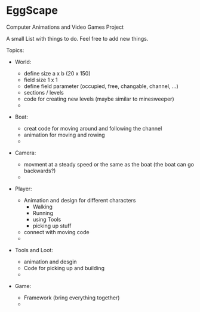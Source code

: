# EggScape
Computer Animations and Video Games Project

A small List with things to do.
Feel free to add new things.

Topics:

 - World:
	- define size	a x b (20 x 150)
	- field size	1 x 1 
	- define field parameter (occupied, free, changable, channel, ...)
	- sections / levels
	- code for creating new levels (maybe similar to minesweeper)
	- 

 - Boat:
	- creat code for moving around and following the channel
	- animation for moving and rowing
	- 

 - Camera:
	- movment at a steady speed or the same as the boat (the boat can go backwards?)
	- 

 - Player:
	- Animation and design for different characters
		- Walking
		- Running
		- using Tools
		- picking up stuff
	- connect with moving code
	- 

 - Tools and Loot:
	- animation and desgin
	- Code for picking up and building 
	-

 - Game:
	- Framework (bring everything together)
	-
